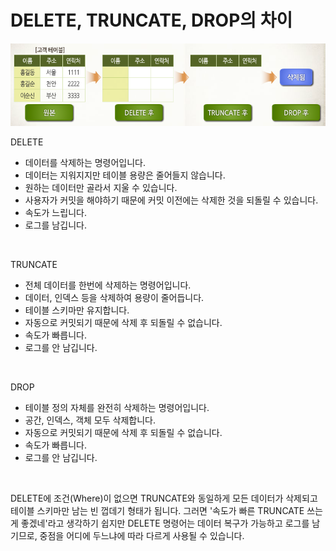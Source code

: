 # DELETE, TRUNCATE, DROP의 차이
<img src='./assets/삭제명령어.png'>

DELETE  
- 데이터를 삭제하는 명령어입니다.
- 데이터는 지워지지만 테이블 용량은 줄어들지 않습니다.  
- 원하는 데이터만 골라서 지울 수 있습니다.  
- 사용자가 커밋을 해야하기 때문에 커밋 이전에는 삭제한 것을 되돌릴 수 있습니다.
- 속도가 느립니다.
- 로그를 남깁니다.
<br>

TRUNCATE  
- 전체 데이터를 한번에 삭제하는 명령어입니다.  
- 데이터, 인덱스 등을 삭제하여 용량이 줄어듭니다.  
- 테이블 스키마만 유지합니다.
- 자동으로 커밋되기 때문에 삭제 후 되돌릴 수 없습니다.
- 속도가 빠릅니다.
- 로그를 안 남깁니다.
<br>

DROP  
- 테이블 정의 자체를 완전히 삭제하는 명령어입니다.
- 공간, 인덱스, 객체 모두 삭제합니다.
- 자동으로 커밋되기 때문에 삭제 후 되돌릴 수 없습니다.
- 속도가 빠릅니다.
- 로그를 안 남깁니다.
<br>

DELETE에 조건(Where)이 없으면 TRUNCATE와 동일하게 모든 데이터가 삭제되고 테이블 스키마만 남는 빈 껍데기 형태가 됩니다.
그러면 '속도가 빠른 TRUNCATE 쓰는게 좋겠네'라고 생각하기 쉽지만
DELETE 명령어는 데이터 복구가 가능하고 로그를 남기므로, 중점을 어디에 두느냐에 따라 다르게 사용될 수 있습니다.

